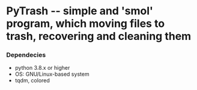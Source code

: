 # PyTrash -- simple and 'smol' program, which moving files to trash, recovering and cleaning them

### Dependecies
 * python 3.8.x or higher
 * OS: GNU/Linux-based system
 * tqdm, colored


